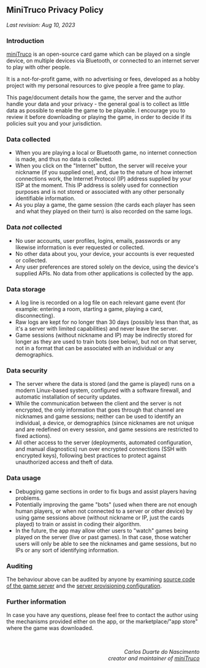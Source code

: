 ## MiniTruco Privacy Policy

_Last revision: Aug 10, 2023_

### Introduction

[miniTruco](https://github.com/chesterbr/minitruco-android) is an open-source card game which can be played on a single device, on multiple devices via Bluetooth, or connected to an internet server to play with other people.

It is a not-for-profit game, with no advertising or fees, developed as a hobby project with my personal resources to give people a free game to play.

This page/document details how the game, the server and the author handle your data and your privacy - the general goal is to collect as little data as possible to enable the game to be playable. I encourage you to review it before downloading or playing the game, in order to decide if its policies suit you and your jurisdiction.

### Data collected

- When you are playing a local or Bluetooth game, no internet connection is made, and thus no data is collected.
- When you click on the "Internet" button, the server will receive your nickname (if you supplied one), and, due to the nature of how internet connections work, the Internet Protocol (IP) address supplied by your ISP at the moment. This IP address is solely used for connection purposes and is not stored or associated with any other personally identifiable information.
- As you play a game, the game session (the cards each player has seen and what they played on their turn) is also recorded on the same logs.

### Data *not* collected

- No user accounts, user profiles, logins, emails, passwords or any likewise information is ever requested or collected.
- No other data about you, your device, your accounts is ever requested or collected.
- Any user preferences are stored solely on the device, using the device's supplied APIs. No data from other applications is collected by the app.

### Data storage
- A log line is recorded on a log file on each relevant game event (for example: entering a room, starting a game, playing a card, disconnecting).
- Raw logs are kept for no longer than 30 days (possibly less than that, as it's a server with limited capabilities) and never leave the server.
- Game sessions (without nickname and IP) may be indirectly stored for longer as they are used to train bots (see below), but not on that server, not in a format that can be associated with an individual or any demographics.

### Data security
- The server where the data is stored (and the game is played) runs on a modern Linux-based system, configured with a software firewall, and automatic installation of security updates.
- While the communication between the client and the server is not encrypted, the only information that goes through that channel are nicknames and game sessions; neither can be used to identify an individual, a device, or demographics (since nicknames are not unique and are redefined on every session, and game sessions are restricted to fixed actions).
- All other access to the server (deployments, automated configuration, and manual diagnostics) run over encrypted connections (SSH with encrypted keys), following best practices to protect against unauthorized access and theft of data.

### Data usage
- Debugging game sections in order to fix bugs and assist players having problems.
- Potentially improving the game "bots" (used when there are not enough human players, or when not connected to a server or other device) by using game sessions above (without nickname or IP, just the cards played) to train or assist in coding their algorithm.
- In the future, the app may allow other users to "watch" games being played on the server (live or past games). In that case, those watcher users will only be able to see the nicknames and game sessions, but no IPs or any sort of identifying information.

### Auditing
The behaviour above can be audited by anyone by examining [source code of the game server](https://github.com/chesterbr/minitruco-android/tree/main/server) and the [server provisioning configuration](https://github.com/chesterbr/chester-ansible-configs/blob/main/minitruco.yml).

### Further information

In case you have any questions, please feel free to contact the author using the mechanisms provided either on the app, or the marketplace/"app store" where the game was downloaded.

<br/>

<p align="right"><i>Carlos Duarte do Nascimento</i><br/><i>creator and maintainer of <a href="https://github.com/chesterbr/minitruco-android">miniTruco</a></i></p>
